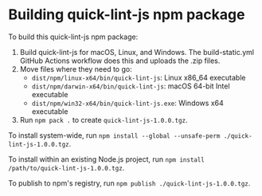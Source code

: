 # Building quick-lint-js npm package

To build this quick-lint-js npm package:

1. Build quick-lint-js for macOS, Linux, and Windows. The build-static.yml GitHub
   Actions workflow does this and uploads the .zip files.
2. Move files where they need to go:
   * `dist/npm/linux-x64/bin/quick-lint-js`: Linux x86_64 executable
   * `dist/npm/darwin-x64/bin/quick-lint-js`: macOS 64-bit Intel executable
   * `dist/npm/win32-x64/bin/quick-lint-js.exe`: Windows x64 executable
3. Run `npm pack .` to create `quick-lint-js-1.0.0.tgz`.

To install system-wide, run
`npm install --global --unsafe-perm ./quick-lint-js-1.0.0.tgz`.

To install within an existing Node.js project, run
`npm install /path/to/quick-lint-js-1.0.0.tgz`.

To publish to npm's registry, run `npm publish ./quick-lint-js-1.0.0.tgz`.
